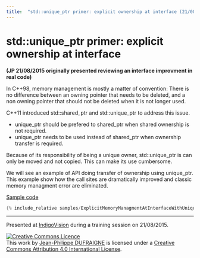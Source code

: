 ```yaml
---
title:  "std::unique_ptr primer: explicit ownership at interface (21/08/2015)"
---
```


# std::unique_ptr primer: explicit ownership at interface
**(JP 21/08/2015 originally presented reviewing an interface improvment in real code)**

In C++98, memory management is mostly a matter of convention: There is no difference between an owning pointer that needs to be deleted, and a non owning pointer that should not be deleted when it is not longer used.

C++11 introduced std::shared_ptr and std::unique_ptr to address this issue.
* unique_ptr should be prefered to shared_ptr when shared ownership is not required.
* unique_ptr needs to be used instead of shared_ptr when ownership transfer is required.

Because of its responsibility of being a unique owner, std::unique_ptr is can only be moved and not copied.
This can make its use cumbersome.

We will see an example of API doing transfer of ownership using unique_ptr.
This example show how the call sites are dramatically improved and classic memory managment error are eliminated.


[Sample code](https://github.com/jeanphilippeD/training/tree/master/docs/_posts/samples/ExplicitMemoryManagmentAtInterfaceWithUniquePtrDemo)
```c++
{% include_relative samples/ExplicitMemoryManagmentAtInterfaceWithUniquePtrDemo/interfacewithuniqueptrdemo.cpp %}
```


-----
Presented at [IndigoVision](https://www.indigovision.com) during a training session on 21/08/2015.

<a rel="license" href="http://creativecommons.org/licenses/by/4.0/"><img alt="Creative Commons Licence" style="border-width:0" src="https://i.creativecommons.org/l/by/4.0/88x31.png" /></a><br />This <span xmlns:dct="http://purl.org/dc/terms/" href="http://purl.org/dc/dcmitype/Text" rel="dct:type">work</span> by <a xmlns:cc="http://creativecommons.org/ns#" href="https://jeanphilipped.github.io/training/" property="cc:attributionName" rel="cc:attributionURL">Jean-Philippe DUFRAIGNE</a> is licensed under a <a rel="license" href="http://creativecommons.org/licenses/by/4.0/">Creative Commons Attribution 4.0 International License</a>.

